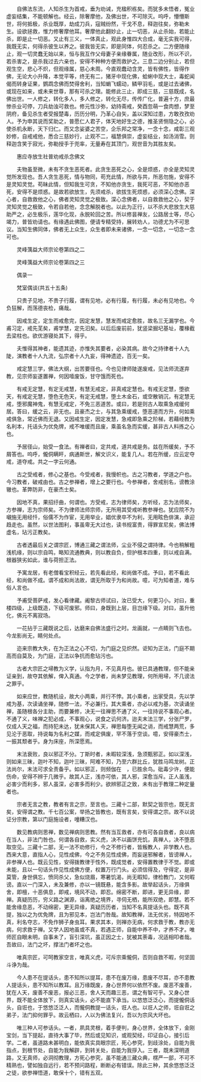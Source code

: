 <!-- { "loadSidebar": true } -->
　　自佛法东流，人知杀生为首戒，垂为劝诫，充楹积栋矣。而犹多未悟者，冤业虚妄结集，不能顿解也。经云，除奢摩他，及佛出世，不可除灭。呜呼，懵懵斯世，将何抵极，杀业既厚，劫成刀兵，寇贼纷然，干戈不息，释迦往矣，弥勒未生。设欲拯救，惟力修奢摩他耳。奢摩他此翻妙止，止一切恶，从止杀始，若能止杀，即是止一切恶。又止有三义，一体真止，观此身惟四大合成，毫无实我可得，我既无实，何得杀彼生以养之。彼我皆无实，即是同体，何忍杀之。二方便随缘止，观一切灵蠢无始以来，恒与我互作父母妻子亲缘眷属，随业改形，所以不识，若杀害之，是杀我过去六亲也，安得不种种方便而救护之。三息二边分别止，若但观生空，悲心不炽，但观缘属，慈心未周。今直观蠢动含灵，皆有佛性，皆得作佛，无论大小升降，本觉平等，终无有二，猪牙中现化佛，蛤蜊中现大士，毒蛇闻偈而转身证果，鹦鹉念佛而焚得舍利，当知蜎飞蠕动，鳞甲羽毛，或是过去诸佛，或现在如来，或未来世尊，那有可杀之理。能修此三止，即成三慈，三慈既成，名佛出世。一人修之，转化多人，多人修之，转化无尽，传传广化，普遍十方，庶最惨杀业可停，刀兵劫浊可救也。修元性沙弥，幼持斋戒，癸酉忽萌一食肉想，梦至阴府，备见杀生者受报楚毒，历历分明，乃革心自矢，盖以深知过患，方敢孜孜劝人。予为申其说而奖助之，普愿仁人君子，体天地好生之德，推圣贤恻隐之心，必使杀机永断，天下归仁。而又念娑婆之苦空，企乐邦之常净，一念十念，咸彰三观妙修，自戒戒他，悉合三慈妙行，止观不二，福慧俱崇，虚妄结业，如汤消雪。则释迦含笑于寂光，弥勒授手于兜率，无量寿在其顶门，观世音为其胜友矣。

　　惠应寺放生社普劝戒杀念佛文

　　夫物虽至微，未有不贪生恶死者。此贪生恶死之心，全是烦惑，亦全是灵知灵觉所发现也。吾人贪生恶死，情与物同，苟充此情，所欲与共，所恶勿施，安得不是灵知灵觉。苟昧此情，但知我生可贪，不知他亦贪生，我死可恶，不知他亦恶死，安得不是烦惑。是故若欲放生，先须戒杀，欲拔生死烦惑，必须深心念佛。深心者，自救救他之心，佛者灵知灵觉之极致。深心念佛者，以自救救他之心，契于灵知灵觉之极致，令若自若他，念念解脱者也。以此为正行，以不杀大悲放生大慈助严之，必生极乐，莲华化现，永脱轮回之苦。所以修昙禅友，公路居士等，尽心竭力，普皆劝请也。有缘遇此佛图，便请专精受持，展转劝人，功德尤为不可思议。当知生佛同体，佛者无上众生，众生者即未来诸佛，一念一切念，一切念一念可也。

　　灵峰蕅益大师宗论卷第四之二

　　灵峰蕅益大师宗论卷第四之三

　　偶录一

　　梵室偶谈(共五十五条)

　　只贵子见地，不贵子行履，谓有见地，必有行履，有行履，未必有见地也。今负狂解，而荡德丧检，痛哉。

　　因戒生定，定生而戒愈完，因定发慧，慧发而戒定愈胜，故名三无漏学也。今甫习定，戒先芜矣，甫学慧，定先汩矣。以后后废前前，犹竖梁掘圮基址，覆椽截去梁柱也。欲优游寝处其下，得乎。

　　夫惟得其神者，能遗其迹，亦惟失其要者，必染其病。故今之持律者十人九陡，演教者十人九流，弘宗者十人九妄，得神遗迹，百无一矣。

　　戒定慧三学，佛法大纲，出苦要径也。今也见律师陡遂废戒，见法师流遂弃教，见宗师妄遂置禅，何因噎废饭，甘守饿而死也。

　　有戒无定慧，有定无戒慧，有慧无戒定，非真戒定慧也。有戒无定慧，堕欲天，有戒定无慧，堕色无色天，有定无戒慧，堕土木金石，或空散销沉，有定慧无戒，堕邪魔神鬼，有慧无戒定，不免三恶道苦。或曰，若是则古人取乘急戒缓何居。答曰，缓之云，非无也。且豪杰之士，与其急乘缓戒，堕恶道而方升，何如乘戒俱急，常近佛而无退。又因戒生定，因定发慧，急戒即急乘之阶梯，若藉经教为名利本，托话头为优免牌，戒不唯缓而且废，乘虽名急而实缓，甚非古人料拣之心也。

　　予居径山，始受一食法。有禅者曰，定共戒，道共戒是务。兹在所缓矣，予不屑答也。呜呼，儱侗瞒盰，病通斯世，解文识义，能复几人。若在所缓，应云定夺戒，道夺戒。共之一字云何通。

　　古之受戒者，修心之基也。今受戒者，我慢帜也。古之习教者，学道之户也。今习教者，破戒由也。古之参禅者，增上之要行也。今参禅者，舍戒别名，谤教涂辙也。革弊防非，在豪杰士矣。

　　因地不真，果招纡曲，何谓也。方受戒，志为律师矣，方听经，志为法师矣，方参禅，志为宗师矣。不为律师法师宗师，无所用其受戒听教参禅也。犹应院不为嚫施无用经忏，俗儒不为作宦，无用举业，娼优隶卒不为利，无用眩色俳演，承迎趋走也。虽然，以世法图利，事虽卑无大过也，读书规富贵，得罪宣尼矣，佛法博虚名，玷污正教矣。

　　古者透最后关之谓宗匠，博通三藏之谓法师，尘业不侵之谓持律。今也稍解粗浅机缘，则以宗自鸣，略知流通教典，则以教自负，但护根本四重，则以戒自满。根器狭劣如此，谁与荷担正法。

　　予寓龙居，有老僧看宝积经云，若先看此经，和尚做不成。予曰，若不看此经，和尚做不成。谓不成和尚法故，谓无所取于为和尚故。噫，可为知者道，难与俗人言也。

　　予甫受菩萨戒，发心看律藏。阇黎古师试曰，汝已受大，何更习小。对曰，重楼四级，上级既造，下级可废邪。师曰，身既到上层，目岂缘下级。对曰，虽升他化，佛元不离寂场。

　　一花拈于三藏既说之后，达磨来自佛法盛行之时。龙画就，一点睛则飞去也。今龙影尚无，睛何处点。

　　迩来宗教大失，在为正法之心不切，为门庭之见炽然。讵知为正法，门庭不期高而自莫及，为门庭，正法以争抗而愈玷污也。

　　古者大宗匠之埽教为义学，认指为月，不见真月也。彼已具通教理，但不能亲证亲到，故夺其依解，俾入真通。今之学者，尚未梦见教理，何所用埽，不几谤法之罪乎。

　　如来应世，教随机设，故大小两乘，并行不悖。其小乘者，出家受具，先以学戒为基，次读诵坐禅，随修一法，不必兼行。其大乘者，亦必以戒为基，次读诵坐禅，虽随根各分主助，而要兼修，决无一往禅思不通了义，一往持说不事观心者。不通了义，味禅之犯必成，不事观心，说食之讥何济。迨夫末法三学，分张尸罗，仅成人天之福，而持犯未达，犹未保其人天，禅思每堕无闻之诮，而戒慧两荒，多见沦于恶取，持说每为名利之媒，而戒定俱废，罕不落于空谈。噫，安得豪杰士，一振其颓者乎。身为床座，所深愿焉。

　　末法衰败，良以邪正不分。丁斯时者，未暇较深浅，急须甄邪正。如以深浅，则如来三昧，迦叶不知，迦叶三昧，阿难不知，乃至六群比丘，犹胜马鸣龙树。正法尚尔，末法可求全责备乎。如以邪正，则频伽在　，已胜余鸟。砒毒少许，便能伤命，安得不辨于几微乎。故其人正，浅亦可依，其人邪，深愈当斥。正人虽浅，必害少而利多，邪人虽深，必害多而利少。欲辨邪正之致，未有出于教理二种定量者也。

　　宗者无言之教，教者有言之宗，至言也。三藏十二部，默契之皆宗也，既无言矣，安得谓之教。千七百公案，举扬之皆教也，既有言矣，安得谓之宗。故不以说证分宗教，第以门庭施设者，噇糟汉也。

　　数见教病则思禅，数见禅病则思教。然有当互救者，亦有可各自救者，良以病在当人，非法门咎也。何谓各自救，实义虎，决不以画饼充饥，真禅人，决不堕恶取空见。三藏十二部，无一法不劝修行，今之不修行者，皆叛教人，非学教人也。西来大意，直指人心，见性成佛，今之不务见性成佛，而妄逞邪解者，皆谤禅人，非参禅人也。既云见性，安得拨教律于性外，既成觉者，安得置教律于不觉。即或未能，且以一句话头作见性成佛方便，权置万行门头。必须信得及，守得定，是非莫管，身世俱忘，愤同杀父，急似烧眉，寒暑饥渴，尚无暇知，律检教门，又何暇谤。直以一门深入，未及兼修，亦以一镜既悬，能含多影。故举起话头，万缘俱舍，即檀，十恶俱息，即戒，境风不动，即忍。绵密不断，即进，更无异缘，即禅。真疑历历，穷义路之渊源，诣离绝之境界，寻伺无栖，能所双绝，即慧。若不能舍缘息恶，不动绵密，更无异缘，真疑历历者，当知不名真提话头也。既不真提，独以之为优免牌，且为邪见本，岂法门咎哉。故知教禅，法无优劣，特因地不真，利名夺志，不免作狮子身虫耳。果求其本，则禅亦无病，何求救于教，教亦无病，何求救于禅。又学人因地虽或不真，若遇正师，自能中养不中，才养不才。唯师匠自眼未明，自事未了，盲引深坑，虽正因之士，犹被其荼毒，况适相叩者哉。吾故曰，法门之坏，撑法门者坏之也。

　　唯真宗匠，可呵教家空言，唯真义虎，可斥宗乘儱侗，否则自救不暇，何坚固斗诤为哉。

　　今人患不在提话头，患不知所以提耳，患不在废万缘，患废不尽耳，亦不患教人提话头，患不知所以教耳。且万缘既废，身心世界何以依然不废。废恶不废善，犹在人天，废善不废恶，报必三恶，舍人天而趣三恶，谓之有智可乎。又身心世界，既不能全体放下，则真实话头，必不能直下承当。以悠悠泛泛心，而提儱侗话头，自诳也，于悠悠泛泛人，而儱侗教提一话头，诳人也。以诳人之师，诳自诳之弟子，法门抑何罪乎。故云栖曰，人以为佛法复兴，吾以为宗风大坏也。

　　唯三种人可参话头。一者，夙具灵根，着手便判，身心世界，全体放下，金刚宝剑，当下提起，直待大事了毕，然后或见知识，或观契经，印证自心，接引后学。二者，虽道路未甚明白，能依真实具眼宗匠，死心参究，到歧涂处，自能为我指点，到根节处，自能为我解辟，到转关处，自能为我拶入。三者，既未深明道路，又无真师，必洞彻教理，方死心参究，虽不能通三藏众典，楞严一部，不可不精熟也，譬如独自远行，若不预问路程，断断必有错误。除此三种，其余悠悠泛泛之徒，欲参禅悟道，敢保十个，错有五双。

